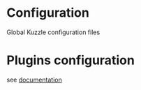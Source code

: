 # Configuration

Global Kuzzle configuration files

# Plugins configuration

see [documentation](../docs/plugins.md)
